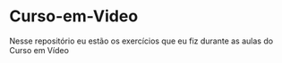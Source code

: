 # Curso-em-Video
 Nesse repositório eu estão os exercícios que eu fiz durante as aulas do Curso em Vídeo
 
